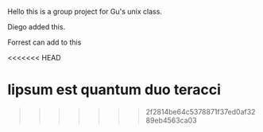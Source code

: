 Hello this is a group project for Gu's unix class.

Diego added this. 




Forrest can add to this

<<<<<<< HEAD


lipsum est quantum duo teracci
=======
>>>>>>> 2f2814be64c5378871f37ed0af3289eb4563ca03
